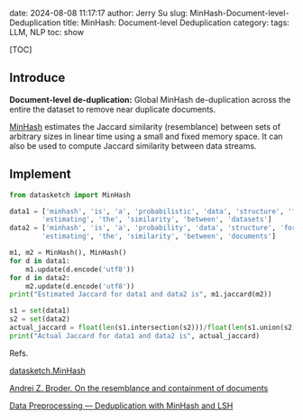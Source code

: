 date: 2024-08-08 11:17:17
author: Jerry Su
slug: MinHash-Document-level-Deduplication
title: MinHash: Document-level Deduplication
category: 
tags: LLM, NLP
toc: show

[TOC]

## Introduce

**Document-level de-duplication:** Global MinHash de-duplication across the entire the dataset to remove near duplicate documents.

[MinHash](https://www.cs.princeton.edu/courses/archive/spring13/cos598C/broder97resemblance.pdf) estimates the Jaccard similarity (resemblance) between sets of arbitrary sizes in linear time using a small and fixed memory space. It can also be used to compute Jaccard similarity between data streams.


## Implement

```python
from datasketch import MinHash

data1 = ['minhash', 'is', 'a', 'probabilistic', 'data', 'structure', 'for',
        'estimating', 'the', 'similarity', 'between', 'datasets']
data2 = ['minhash', 'is', 'a', 'probability', 'data', 'structure', 'for',
        'estimating', 'the', 'similarity', 'between', 'documents']

m1, m2 = MinHash(), MinHash()
for d in data1:
    m1.update(d.encode('utf8'))
for d in data2:
    m2.update(d.encode('utf8'))
print("Estimated Jaccard for data1 and data2 is", m1.jaccard(m2))

s1 = set(data1)
s2 = set(data2)
actual_jaccard = float(len(s1.intersection(s2)))/float(len(s1.union(s2)))
print("Actual Jaccard for data1 and data2 is", actual_jaccard)
```

Refs.

[datasketch.MinHash](https://ekzhu.com/datasketch/minhash.html)

[Andrei Z. Broder. On the resemblance and containment of documents](https://www.cs.princeton.edu/courses/archive/spring13/cos598C/broder97resemblance.pdf)

[Data Preprocessing — Deduplication with MinHash and LSH](https://wenjingzhan.medium.com/data-preprocessing-deduplication-with-minhash-and-lsh-99c5e10703d)